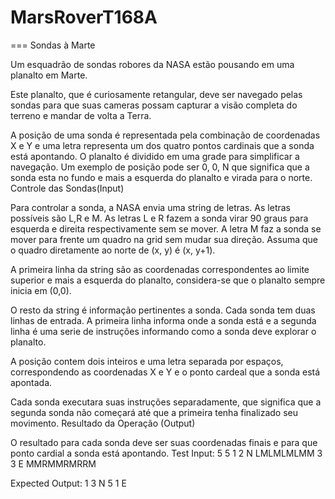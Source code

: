 # MarsRoverT168A

=== Sondas à Marte

Um esquadrão de sondas robores da NASA estão pousando em uma planalto em Marte.

Este planalto, que é curiosamente retangular, deve ser navegado pelas sondas para que suas cameras possam capturar a visão completa do terreno e mandar de volta a Terra.

A posição de uma sonda é representada pela combinação de coordenadas X e Y e uma letra representa um dos quatro pontos cardinais que a sonda está apontando. O planalto é dividido em uma grade para simplificar a navegação. Um exemplo de posição pode ser 0, 0, N que significa que a sonda esta no fundo e mais a esquerda do planalto e virada para o norte. Controle das Sondas(Input)

Para controlar a sonda, a NASA envia uma string de letras. As letras possíveis são L,R e M. As letras L e R fazem a sonda virar 90 graus para esquerda e direita respectivamente sem se mover. A letra M faz a sonda se mover para frente um quadro na grid sem mudar sua direção. Assuma que o quadro diretamente ao norte de (x, y) é (x, y+1).

A primeira linha da string são as coordenadas correspondentes ao limite superior e mais a esquerda do planalto, considera-se que o planalto sempre inicia em (0,0).

O resto da string é informação pertinentes a sonda. Cada sonda tem duas linhas de entrada. A primeira linha informa onde a sonda está e a segunda linha é uma serie de instruções informando como a sonda deve explorar o planalto.

A posição contem dois inteiros e uma letra separada por espaços, correspondendo as coordenadas X e Y e o ponto cardeal que a sonda está apontada.

Cada sonda executara suas instruções separadamente, que significa que a segunda sonda não começará até que a primeira tenha finalizado seu movimento. Resultado da Operação (Output)

O resultado para cada sonda deve ser suas coordenadas finais e para que ponto cardial a sonda está apontando. Test Input: 5 5 1 2 N LMLMLMLMM 3 3 E MMRMMRMRRM

Expected Output: 1 3 N 5 1 E
